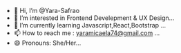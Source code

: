 - 👋 Hi, I’m @Yara-Safrao
- 👀 I’m interested in Frontend Develepment & UX Design...
- 🌱 I’m currently learning Javascript,React,Bootstrap ...
- 📫 How to reach me : yaramicaela74@gmail.com ...
- 😄 Pronouns: She/Her...


<!---
Yara-Safrao/Yara-Safrao is a ✨ special ✨ repository because its `README.md` (this file) appears on your GitHub profile.
You can click the Preview link to take a look at your changes.
--->
